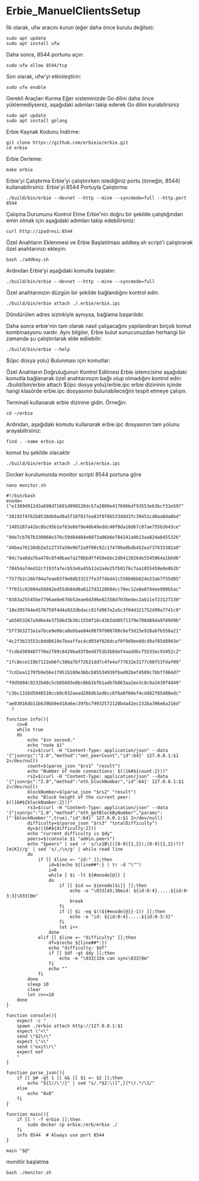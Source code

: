 # Erbie_ManuelClientsSetup

İlk olarak, ufw aracını kurun (eğer daha önce kurulu değilse):

```
sudo apt update
sudo apt install ufw
```
Daha sonra, 8544 portunu açın:

```
sudo ufw allow 8544/tcp

```
Son olarak, ufw'yi etkinleştirin:

```
sudo ufw enable

```

 Gerekli Araçları Kurma
 Eğer sisteminizde Go dilini daha önce yüklemediyseniz, aşağıdaki adımları takip ederek Go dilini kurabilirsiniz

```
sudo apt update
sudo apt install golang
```
Erbie Kaynak Kodunu İndirme:

```
git clone https://github.com/erbieio/erbie.git
cd erbie

```
Erbie Derleme:

```
make erbie

```

Erbie'yi Çalıştırma
Erbie'yi çalıştırırken istediğiniz portu (örneğin, 8544) kullanabilirsiniz.
Erbie'yi 8544 Portuyla Çalıştırma:

```
./build/bin/erbie --devnet --http --mine --syncmode=full --http.port 8544

```
Çalışma Durumunu Kontrol Etme
Erbie'nin doğru bir şekilde çalıştığından emin olmak için aşağıdaki adımları takip edebilirsiniz:

```
curl http://ipadresi:8544
```

Özel Anahtarın Eklenmesi ve Erbie Başlatılması
addkey.sh script'i çalıştırarak özel anahtarınızı ekleyin:

```
bash ./addkey.sh

```
Ardından Erbie'yi aşağıdaki komutla başlatın:

```
./build/bin/erbie --devnet --http --mine --syncmode=full

```
Özel anahtarınızın düzgün bir şekilde bağlandığını kontrol edin.

```
./build/bin/erbie attach ./.erbie/erbie.ipc

```
Döndürülen adres sizinkiyle aynıysa, bağlama başarılıdır.

Daha sonra erbie'nin tam olarak nasıl çalışacağını yapılandıran birçok komut kombinasyonu vardır. Aynı bilgiler, Erbie bulut sunucunuzdan herhangi bir zamanda şu çalıştırılarak elde edilebilir:

```
./build/bin/erbie --help

```

${ipc dosya yolu} Bulunması için komutlar:

Özel Anahtarın Doğruluğunun Kontrol Edilmesi
Erbie istemcisine aşağıdaki komutla bağlanarak özel anahtarınızın bağlı olup olmadığını kontrol edin:
./build/bin/erbie attach ${ipc dosya yolu}/erbie.ipc
erbie dizininin içinde hangi klasörde erbie.ipc dosyasının bulunabileceğini tespit etmeye çalışın.

Terminali kullanarak erbie dizinine gidin. Örneğin:

```
cd ~/erbie

```
Ardından, aşağıdaki komutu kullanarak erbie.ipc dosyasının tam yolunu arayabilirsiniz:
```
find . -name erbie.ipc

```
komut bu şekilde olacaktır
```
./build/bin/erbie attach ./.erbie/erbie.ipc
```

Docker kurulumunda monitor scripti 8544 portuna göre 

```
nano monitor.sh

```
```
#!/bin/bash
enode=("e1389d912d3a698d71601d998520dc57a2800e417696bdf93553e63bcf31e597"
      "28192f4f62b8538db9ad9a5f107837ea83f8f06533ddd3fc39451cd0aa8da8bd"
      "1485287a41bc8bc95b1ef63e66f9e46b49eddc40f0da18d67c07ae755b3643ce"
      "9de7cb767b330068e376c59d84d84e6073a06b6e784241a9b13aa824ab455326"
      "d4bea76130db2e51273fa50e96f2a9f08c92c174700a0bdb452ea737633382a0"
      "04c7aa8da7ba470c8f40bae7a270bbdff450ebbc2d0413026de5545864a1b6d6"
      "78454a74ed32cf193fafecb53e6a45b12e2a4e25fb0176c7aa1855459e8e862b"
      "7577b2c26b704a7eae65f9e8db33217fe3f74bd41c550b06b624e23ab7f55d05"
      "ff031c02094a56842ed55db84d0a8127d3120684cc70ec12e6e8f44ee990b5ac"
      "8383a25545be7796ae8e676b52eae6d396e82358d703bedec2ab11e723127230"
      "18e395764e4576759f4d4a932dbdacc91fd967e2a5c3f04d321752d99a7741c8"
      "ab5053267a9d6e4e37586d3b36c1550f16c43b5dd85f1379e708d89da9789d9b"
      "5f7363273a1a7bce9e06ca8ebbae84e9879f908700c6ef5d15e928abfb556a21"
      "4c2f3b23553c8dd0610e7beaffac4cd934f026dcaf0f9d9eeddcd9af85d8943e"
      "fcdbd389487776e2f89c8429bad3f0edd751b3b8def4aaddbcf5533ec93452c2"
      "1fc8ece119b7122eb6fc386a7bf72621dd7c4fe4af77632e3177c08f53fdaf09"
      "7cd2ea1270fb9e56e1f051b180e36bcb85534939fbad02bef4589c7bbf7864d7"
      "f9d5094c9232b48c5cb05603e8bc0bb1bfb1adb7b063aa2ee3c8c9a3439f4d49"
      "c3bc1316d5048510ccb0c032aead286db1ed6cc6f6a0f68ef4cd482f85488edc"
      "ae03016db11b639bb9ed18a6ec39fbc79932572128b4a42ec232ba396e6a216d"
  )

function info(){
    cn=0
    while true
    do
        echo "$cn second."
        echo "node $1"
        rs1=$(curl -H "Content-Type: application/json" --data '{"jsonrpc":"2.0","method":"net_peerCount","id":64}' 127.0.0.1:$1 2>/dev/null)
        count=$(parse_json "$rs1" "result")
        echo "Number of node connections: $((16#${count:2}))"
        rs2=$(curl -H "Content-Type: application/json" --data '{"jsonrpc":"2.0","method":"eth_blockNumber","id":64}' 127.0.0.1:$1 2>/dev/null)
        blockNumber=$(parse_json "$rs2" "result")
        echo "Block height of the current peer: $((16#${blockNumber:2}))"
        rs3=$(curl -H "Content-Type: application/json" --data '{"jsonrpc":"2.0","method":"eth_getBlockByNumber","params":["'$blockNumber'",true],"id":64}' 127.0.0.1:$1 2>/dev/null)
        difficulty=$(parse_json "$rs3" "totalDifficulty")
        dy=$((16#${difficulty:2}))
        echo "current difficulty is $dy"
        peers=$(console $1 "admin.peers")
        echo "$peers" | sed -r 's/\x1B\[([0-9]{1,2}(;[0-9]{1,2})?)?[m|K]//g' | sed 's/,/\n/g' | while read line
        do
            if [[ $line =~ "id:" ]];then
                id=$(echo ${line##*:} | tr -d "\"")
                i=0
                while [ $i -lt ${#enode[@]} ]
                do
                    if [[ $id == ${enode[$i]} ]];then
                        echo -e "\033[45;36mid: ${id:0:4}.....${id:0-3:3}\033[0m"
                        break
                    fi
                    if [[ $i -eq $((${#enode[@]}-1)) ]];then
                        echo -e "id: ${id:0:4}.....${id:0-3:3}"
                    fi
                    let i++
                done
            elif [[ $line =~ "difficulty" ]];then
                df=$(echo ${line##*:})
                echo "difficulty: $df"
                if [[ $df -gt $dy ]];then
                    echo -e "\033[32m can sync\033[0m"
                fi
                echo ""
            fi
        done
        sleep 10
        clear
        let cn+=10
    done
}

function console(){
    expect -c "
    spawn ./erbie attach http://127.0.0.1:$1
    expect \"<\"
    send \"$2\r\"
    expect \"<\"
    send \"exit\r\"
    expect eof
    "
}

function parse_json(){
    if [[ $# -gt 1 ]] && [[ $1 =~ $2 ]];then
        echo "${1//\"/}" | sed "s/.*$2:\([^,}]*\).*/\1/"
    else
        echo "0x0"
    fi
}

function main(){
    if [[ ! -f erbie ]];then
        sudo docker cp erbie:/erb/erbie ./
    fi
    info 8544  # Always use port 8544
}

main "$@"

```
monitör başlatma

```
bash ./monitor.sh
```

